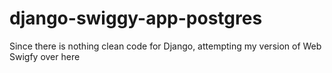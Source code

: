 # django-swiggy-app-postgres
Since there is nothing clean code for Django, attempting my version of Web Swigfy over here
